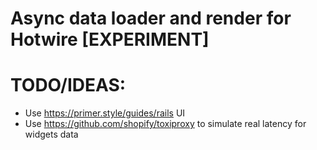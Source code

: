 # Async data loader and render for Hotwire [EXPERIMENT]

# TODO/IDEAS:

- Use https://primer.style/guides/rails UI
- Use https://github.com/shopify/toxiproxy to simulate real latency for widgets data
